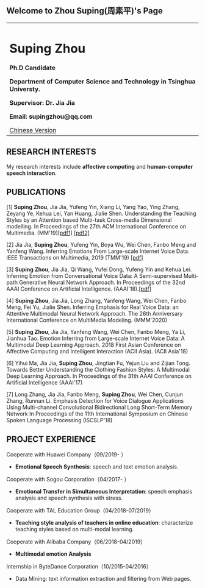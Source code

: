 ## Welcome to Zhou Suping(周素平)'s Page

<table border="0">
  <tr>
    <td width="100%">
      <h1>Suping Zhou</h1>
      <p><b>Ph.D Candidate</b></p>
      <p><b>Department of Computer Science and Technology in Tsinghua Universty. </b></p>
<!--       <h1>CONTACT INFO</h1>     -->
      <p><b>Supervisor: Dr. Jia Jia</b></p>
      <p><b>Email: supingzhou@qq.com</b></p>
      <a href="/index-ch.html">Chinese Version</a>
    </td>
<!--     <td width="25%">
      <img src="/zhengjianzhao.jpg" width="100%">      % 插入证件照代码
    <p><b>Chinese Version</b></p> 
    </td> -->
  </tr>
</table>

## RESEARCH INTERESTS

My research interests include **affective computing** and **human-computer speech interaction**.

## PUBLICATIONS


[1] **Suping Zhou**, Jia Jia, Yufeng Yin, Xiang Li, Yang Yao, Ying Zhang, Zeyang Ye, Kehua Lei, Yan Huang, Jialie Shen. Understanding the Teaching Styles by an Attention based Multi-task Cross-media Dimensional modelling. In Proceedings of the 27th ACM International Conference on Multimedia. (MM'19)[[pdf1]](https://hcsi.cs.tsinghua.edu.cn/Paper/Paper19/MM2019-ZHOUSUPING.pdf) [[pdf2]](https://dl.acm.org/doi/abs/10.1145/3343031.3351059)

[2] Jia Jia, **Suping Zhou**, Yufeng Yin, Boya Wu, Wei Chen, Fanbo Meng and Yanfeng Wang. Inferring Emotions From Large-scale Internet Voice Data. IEEE Transactions on Multimedia, 2019 (TMM'19) [[pdf]](https://hcsi.cs.tsinghua.edu.cn/Paper/Paper19/TMM19-zhousuping.pdf)

[3] **Suping Zhou**, Jia Jia, Qi Wang, Yufei Dong, Yufeng Yin and Kehua Lei. Inferring Emotion from Conversational Voice Data: A Semi-supervised Multi-path Generative Neural Network Approach. In Proceedings of the 32nd AAAI Conference on Artificial Intelligence. (AAAI'18).[[pdf]](https://www.aaai.org/ocs/index.php/AAAI/AAAI18/paper/viewFile/17236/15735)


[4] **Suping Zhou**, Jia Jia, Long Zhang, Yanfeng Wang, Wei Chen, Fanbo Meng, Fei Yu, Jialie Shen. Inferring Emphasis for Real Voice Data: an Attentive Multimodal Neural Network Approach. The 26th Anniversary International Conference on MultiMedia Modeling. (MMM'2020)

[5] **Suping Zhou**, Jia Jia, Yanfeng Wang, Wei Chen, Fanbo Meng, Ya Li, Jianhua Tao. Emotion Inferring from Large-scale Internet Voice Data: A Multimodal Deep Learning Approach. 2018 First Asian Conference on Affective Computing and Intelligent Interaction (ACII Asia). (ACII Asia'18)

[6] Yihui Ma, Jia Jia, **Suping Zhou**, Jingtian Fu, Yejun Liu and Zijian Tong. Towards Better Understanding the Clothing Fashion Styles: A Multimodal Deep Learning Approach. In Proceedings of the 31th AAAI Conference on Artificial Intelligence (AAAI'17)

[7] Long Zhang, Jia Jia, Fanbo Meng, **Suping Zhou**, Wei Chen, Cunjun Zhang, Runnan Li. Emphasis Detection for Voice Dialogue Applications Using Multi-channel Convolutional Bidirectional Long Short-Term Memory Network In Proceedings of the 11th International Symposium on Chinese Spoken Language Processing (ISCSLP'18)

## PROJECT EXPERIENCE
Cooperate with Huawei Company（09/2019- ）

- **Emotional Speech Synthesis**: speech and text emotion analysis.

Cooperate with Sogou Corporation（04/2017- ）

- **Emotional Transfer in Simultaneous Interpretation**: speech emphasis analysis and speech synthesis with stress.

Cooperate with TAL Education Group（04/2018-07/2019）

- **Teaching style analysis of teachers in online education**: characterize teaching styles based on multi-modal learning.

Cooperate with Alibaba Company（06/2018-04/2019）

- **Multimodal emotion Analysis**

Internship in ByteDance Corporation（10/2015-04/2016）

- Data Mining: text information extraction and filtering from Web pages.
